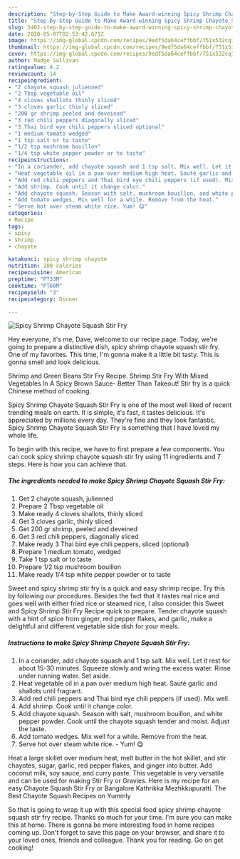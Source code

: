 ```yaml
---
description: "Step-by-Step Guide to Make Award-winning Spicy Shrimp Chayote Squash Stir Fry"
title: "Step-by-Step Guide to Make Award-winning Spicy Shrimp Chayote Squash Stir Fry"
slug: 3402-step-by-step-guide-to-make-award-winning-spicy-shrimp-chayote-squash-stir-fry
date: 2020-05-07T02:53:42.671Z
image: https://img-global.cpcdn.com/recipes/9edf5da64ceffbbf/751x532cq70/spicy-shrimp-chayote-squash-stir-fry-recipe-main-photo.jpg
thumbnail: https://img-global.cpcdn.com/recipes/9edf5da64ceffbbf/751x532cq70/spicy-shrimp-chayote-squash-stir-fry-recipe-main-photo.jpg
cover: https://img-global.cpcdn.com/recipes/9edf5da64ceffbbf/751x532cq70/spicy-shrimp-chayote-squash-stir-fry-recipe-main-photo.jpg
author: Madge Sullivan
ratingvalue: 4.2
reviewcount: 14
recipeingredient:
- "2 chayote squash julienned"
- "2 Tbsp vegetable oil"
- "4 cloves shallots thinly sliced"
- "3 cloves garlic thinly sliced"
- "200 gr shrimp peeled and deveined"
- "3 red chili peppers diagonally sliced"
- "3 Thai bird eye chili peppers sliced optional"
- "1 medium tomato wedged"
- "1 tsp salt or to taste"
- "1/2 tsp mushroom bouillon"
- "1/4 tsp white pepper powder or to taste"
recipeinstructions:
- "In a coriander, add chayote squash and 1 tsp salt. Mix well. Let it rest for about 15-30 minutes. Squeeze slowly and wring the excess water. Rinse under running water. Set aside."
- "Heat vegetable oil in a pan over medium high heat. Sauté garlic and shallots until fragrant."
- "Add red chili peppers and Thai bird eye chili peppers (if used). Mix well."
- "Add shrimp. Cook until it change color."
- "Add chayote squash. Season with salt, mushroom bouillon, and white pepper powder. Cook until the chayote squash tender and moist. Adjust the taste."
- "Add tomato wedges. Mix well for a while. Remove from the heat."
- "Serve hot over steam white rice. Yum! 😋"
categories:
- Recipe
tags:
- spicy
- shrimp
- chayote

katakunci: spicy shrimp chayote 
nutrition: 100 calories
recipecuisine: American
preptime: "PT33M"
cooktime: "PT60M"
recipeyield: "3"
recipecategory: Dinner

---
```



![Spicy Shrimp Chayote Squash Stir Fry](https://img-global.cpcdn.com/recipes/9edf5da64ceffbbf/751x532cq70/spicy-shrimp-chayote-squash-stir-fry-recipe-main-photo.jpg)

Hey everyone, it's me, Dave, welcome to our recipe page. Today, we're going to prepare a distinctive dish, spicy shrimp chayote squash stir fry. One of my favorites. This time, I'm gonna make it a little bit tasty. This is gonna smell and look delicious.

Shrimp and Green Beans Stir Fry Recipe. Shrimp Stir Fry With Mixed Vegetables In A Spicy Brown Sauce- Better Than Takeout! Stir fry is a quick Chinese method of cooking.

Spicy Shrimp Chayote Squash Stir Fry is one of the most well liked of recent trending meals on earth. It is simple, it's fast, it tastes delicious. It's appreciated by millions every day. They're fine and they look fantastic. Spicy Shrimp Chayote Squash Stir Fry is something that I have loved my whole life.


To begin with this recipe, we have to first prepare a few components. You can cook spicy shrimp chayote squash stir fry using 11 ingredients and 7 steps. Here is how you can achieve that.

<!--inarticleads1-->

##### The ingredients needed to make Spicy Shrimp Chayote Squash Stir Fry:

1. Get 2 chayote squash, julienned
1. Prepare 2 Tbsp vegetable oil
1. Make ready 4 cloves shallots, thinly sliced
1. Get 3 cloves garlic, thinly sliced
1. Get 200 gr shrimp, peeled and deveined
1. Get 3 red chili peppers, diagonally sliced
1. Make ready 3 Thai bird eye chili peppers, sliced (optional)
1. Prepare 1 medium tomato, wedged
1. Take 1 tsp salt or to taste
1. Prepare 1/2 tsp mushroom bouillon
1. Make ready 1/4 tsp white pepper powder or to taste


Sweet and spicy shrimp stir fry is a quick and easy shrimp recipe. Try this by following our procedures. Besides the fact that it tastes real nice and goes well with either fried rice or steamed rice, I also consider this Sweet and Spicy Shrimp Stir Fry Recipe quick to prepare. Tender chayote squash with a hint of spice from ginger, red pepper flakes, and garlic, make a delightful and different vegetable side dish for your meals. 

<!--inarticleads2-->

##### Instructions to make Spicy Shrimp Chayote Squash Stir Fry:

1. In a coriander, add chayote squash and 1 tsp salt. Mix well. Let it rest for about 15-30 minutes. Squeeze slowly and wring the excess water. Rinse under running water. Set aside.
1. Heat vegetable oil in a pan over medium high heat. Sauté garlic and shallots until fragrant.
1. Add red chili peppers and Thai bird eye chili peppers (if used). Mix well.
1. Add shrimp. Cook until it change color.
1. Add chayote squash. Season with salt, mushroom bouillon, and white pepper powder. Cook until the chayote squash tender and moist. Adjust the taste.
1. Add tomato wedges. Mix well for a while. Remove from the heat.
1. Serve hot over steam white rice. - Yum! 😋


Heat a large skillet over medium heat, melt butter in the hot skillet, and stir chayotes, sugar, garlic, red pepper flakes, and ginger into butter. Add coconut milk, soy sauce, and curry paste. This vegetable is very versatile and can be used for making Stir Fry or Gravies. Here is my recipe for an easy Chayote Squash Stir Fry or Bangalore Kathrikka Mezhkkupuratti. The Best Chayote Squash Recipes on Yummly 

So that is going to wrap it up with this special food spicy shrimp chayote squash stir fry recipe. Thanks so much for your time. I'm sure you can make this at home. There is gonna be more interesting food in home recipes coming up. Don't forget to save this page on your browser, and share it to your loved ones, friends and colleague. Thank you for reading. Go on get cooking!

